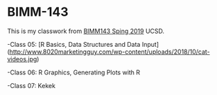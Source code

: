 # BIMM-143

This is my classwork from [BIMM143 Sping 2019](https://bioboot.github.io/bimm143_S19/) UCSD.

-Class 05: [R Basics, Data Structures and Data Input]
(http://www.8020marketingguy.com/wp-content/uploads/2018/10/cat-videos.jpg)

-Class 06: R Graphics, Generating Plots with R

-Class 07: Kekek

